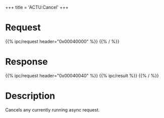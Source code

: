 +++
title = 'ACTU:Cancel'
+++

# Request

{{% ipc/request header="0x00040000" %}}
{{% / %}}

# Response

{{% ipc/request header="0x00040040" %}}
{{% ipc/result %}}
{{% / %}}

# Description

Cancels any currently running async request.
